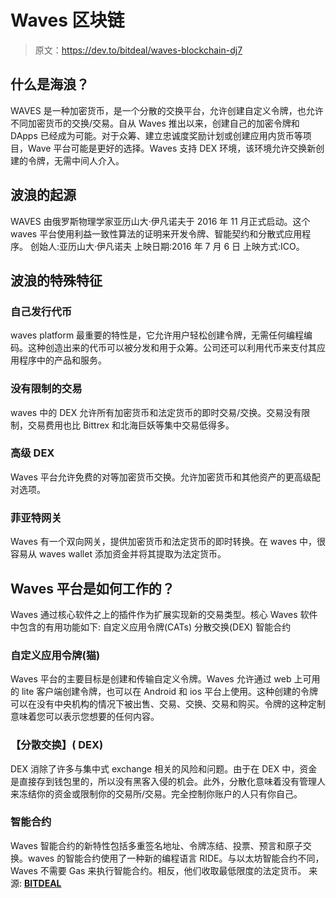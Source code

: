 # Waves 区块链

> 原文：<https://dev.to/bitdeal/waves-blockchain-dj7>

## 什么是海浪？

WAVES 是一种加密货币，是一个分散的交换平台，允许创建自定义令牌，也允许不同加密货币的交换/交易。自从 Waves 推出以来，创建自己的加密令牌和 DApps 已经成为可能。对于众筹、建立忠诚度奖励计划或创建应用内货币等项目，Wave 平台可能是更好的选择。Waves 支持 DEX 环境，该环境允许交换新创建的令牌，无需中间人介入。

## 波浪的起源

WAVES 由俄罗斯物理学家亚历山大·伊凡诺夫于 2016 年 11 月正式启动。这个 waves 平台使用利益一致性算法的证明来开发令牌、智能契约和分散式应用程序。
创始人:亚历山大·伊凡诺夫
上映日期:2016 年 7 月 6 日
上映方式:ICO。

## 波浪的特殊特征

### 自己发行代币

waves platform 最重要的特性是，它允许用户轻松创建令牌，无需任何编程编码。这种创造出来的代币可以被分发和用于众筹。公司还可以利用代币来支付其应用程序中的产品和服务。

### 没有限制的交易

waves 中的 DEX 允许所有加密货币和法定货币的即时交易/交换。交易没有限制，交易费用也比 Bittrex 和北海巨妖等集中交易低得多。

### 高级 DEX

Waves 平台允许免费的对等加密货币交换。允许加密货币和其他资产的更高级配对选项。

### 菲亚特网关

Waves 有一个双向网关，提供加密货币和法定货币的即时转换。在 waves 中，很容易从 waves wallet 添加资金并将其提取为法定货币。

## Waves 平台是如何工作的？

Waves 通过核心软件之上的插件作为扩展实现新的交易类型。核心 Waves 软件中包含的有用功能如下:
自定义应用令牌(CATs)
分散交换(DEX)
智能合约

### 自定义应用令牌(猫)

Waves 平台的主要目标是创建和传输自定义令牌。Waves 允许通过 web 上可用的 lite 客户端创建令牌，也可以在 Android 和 ios 平台上使用。这种创建的令牌可以在没有中央机构的情况下被出售、交易、交换、交易和购买。令牌的这种定制意味着您可以表示您想要的任何内容。

### 【分散交换】( DEX)

DEX 消除了许多与集中式 exchange 相关的风险和问题。由于在 DEX 中，资金是直接存到钱包里的，所以没有黑客入侵的机会。此外，分散化意味着没有管理人来冻结你的资金或限制你的交易所/交易。完全控制你账户的人只有你自己。

### 智能合约

Waves 智能合约的新特性包括多重签名地址、令牌冻结、投票、预言和原子交换。waves 的智能合约使用了一种新的编程语言 RIDE。与以太坊智能合约不同，Waves 不需要 Gas 来执行智能合约。相反，他们收取最低限度的法定货币。
来源: [**BITDEAL**](https://www.bitdeal.net/waves-blockchain-development)